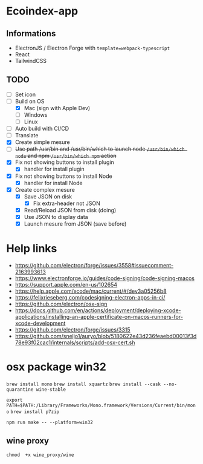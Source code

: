 # Ecoindex-app

## Informations

-   ElectronJS / Electron Forge with `template=webpack-typescript`
-   React
-   TailwindCSS

## TODO

-   [ ] Set icon
-   [ ] Build on OS
    -   [x] Mac (sign with Apple Dev)
    -   [ ] Windows
    -   [ ] Linux
-   [ ] Auto build with CI/CD
-   [ ] Translate
-   [x] Create simple mesure
-   [ ] ~~Use path /usr/bin and /usr/bin/which to launch node `/usr/bin/which node` and npm `/usr/bin/which npm` action~~
-   [x] Fix not showing buttons to install plugin
    -   [x] handler for install plugin
-   [x] Fix not showing buttons to install Node
    -   [x] handler for install Node
-   [x] Create complex mesure
    -   [x] Save JSON on disk
        -   [x] Fix extra-header not JSON
    -   [x] Read/Reload JSON from disk (doing)
    -   [x] Use JSON to display data
    -   [x] Launch mesure from JSON (save before)

# Help links

-   https://github.com/electron/forge/issues/3558#issuecomment-2163993613
-   https://www.electronforge.io/guides/code-signing/code-signing-macos
-   https://support.apple.com/en-us/102654
-   https://help.apple.com/xcode/mac/current/#/dev3a05256b8
-   https://felixrieseberg.com/codesigning-electron-apps-in-ci/
-   https://github.com/electron/osx-sign
-   https://docs.github.com/en/actions/deployment/deploying-xcode-applications/installing-an-apple-certificate-on-macos-runners-for-xcode-development
-   https://github.com/electron/forge/issues/3315
-   https://github.com/sneljo1/auryo/blob/5180622e43d236feaebd00013f3d78e93f02cac1/internals/scripts/add-osx-cert.sh

# osx package win32

`brew install mono`
`brew install xquartz`
`brew install --cask --no-quarantine wine-stable`

`export PATH=$PATH:/Library/Frameworks/Mono.framework/Versions/Current/bin/mono`
`brew install p7zip`

`npm run make -- --platform=win32`

## wine proxy

`chmod  +x wine_proxy/wine`
